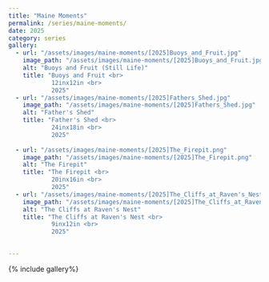 ```yaml
---
title: "Maine Moments"
permalink: /series/maine-moments/
date: 2025
category: series
gallery:
  - url: "/assets/images/maine-moments/[2025]Buoys_and_Fruit.jpg"
    image_path: "/assets/images/maine-moments/[2025]Buoys_and_Fruit.jpg"
    alt: "Buoys and Fruit (Still Life)"
    title: "Buoys and Fruit <br> 
            12inx12in <br>
            2025"
  - url: "/assets/images/maine-moments/[2025]Fathers_Shed.jpg"
    image_path: "/assets/images/maine-moments/[2025]Fathers_Shed.jpg"
    alt: "Father's Shed"
    title: "Father's Shed <br>
            24inx18in <br>
            2025"
    
  - url: "/assets/images/maine-moments/[2025]The_Firepit.png"
    image_path: "/assets/images/maine-moments/[2025]The_Firepit.png"
    alt: "The Firepit"
    title: "The Firepit <br>
            20inx16in <br>
            2025"
  - url: "/assets/images/maine-moments/[2025]The_Cliffs_at_Raven's_Nest.jpg"
    image_path: "/assets/images/maine-moments/[2025]The_Cliffs_at_Raven's_Nest.jpg"
    alt: "The Cliffs at Raven's Nest"
    title: "The Cliffs at Raven's Nest <br>
            9inx12in <br>
            2025"
    

---
```

{% include gallery%}
